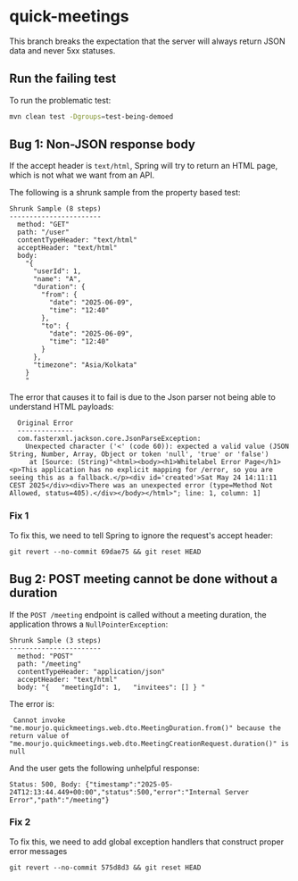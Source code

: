 # quick-meetings

This branch breaks the expectation that the server will always return JSON data and never 5xx statuses.

## Run the failing test

To run the problematic test:

```bash
mvn clean test -Dgroups=test-being-demoed
```

## Bug 1: Non-JSON response body

If the accept header is `text/html`, Spring will try to return an HTML page, which is not what we
want from an API.

The following is a shrunk sample from the property based test:

```
Shrunk Sample (8 steps)
-----------------------
  method: "GET"
  path: "/user"
  contentTypeHeader: "text/html"
  acceptHeader: "text/html"
  body:
    "{
      "userId": 1,
      "name": "A",
      "duration": {
        "from": {
          "date": "2025-06-09",
          "time": "12:40"
        },
        "to": {
          "date": "2025-06-09",
          "time": "12:40"
        }
      },
      "timezone": "Asia/Kolkata"
    }
    "
```

The error that causes it to fail is due to the Json parser not being able to understand HTML payloads:

```
  Original Error
  --------------
  com.fasterxml.jackson.core.JsonParseException:
    Unexpected character ('<' (code 60)): expected a valid value (JSON String, Number, Array, Object or token 'null', 'true' or 'false')
     at [Source: (String)"<html><body><h1>Whitelabel Error Page</h1><p>This application has no explicit mapping for /error, so you are seeing this as a fallback.</p><div id='created'>Sat May 24 14:11:11 CEST 2025</div><div>There was an unexpected error (type=Method Not Allowed, status=405).</div></body></html>"; line: 1, column: 1]
```

### Fix 1

To fix this, we need to tell Spring to ignore the request's accept header:

```
git revert --no-commit 69dae75 && git reset HEAD
```

## Bug 2: POST meeting cannot be done without a duration

If the `POST /meeting` endpoint is called without a meeting duration, the application throws a `NullPointerException`:

```
Shrunk Sample (3 steps)
-----------------------
  method: "POST"
  path: "/meeting"
  contentTypeHeader: "application/json"
  acceptHeader: "text/html"
  body: "{   "meetingId": 1,   "invitees": [] } "
```

The error is:

```
 Cannot invoke "me.mourjo.quickmeetings.web.dto.MeetingDuration.from()" because the return value of "me.mourjo.quickmeetings.web.dto.MeetingCreationRequest.duration()" is null
```

And the user gets the following unhelpful response:

```
Status: 500, Body: {"timestamp":"2025-05-24T12:13:44.449+00:00","status":500,"error":"Internal Server Error","path":"/meeting"}
```

### Fix 2

To fix this, we need to add global exception handlers that construct proper error messages

```
git revert --no-commit 575d8d3 && git reset HEAD
```

